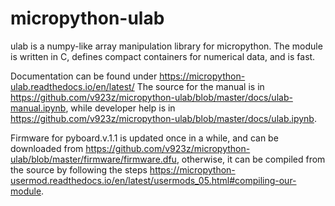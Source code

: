 # micropython-ulab

ulab is a numpy-like array manipulation library for micropython. 
The module is written in C, defines compact containers for numerical 
data, and is fast. 

Documentation can be found under https://micropython-ulab.readthedocs.io/en/latest/
The source for the manual is in https://github.com/v923z/micropython-ulab/blob/master/docs/ulab-manual.ipynb,
while developer help is in https://github.com/v923z/micropython-ulab/blob/master/docs/ulab.ipynb.

Firmware for pyboard.v.1.1 is updated once in a while, and can be downloaded
from
https://github.com/v923z/micropython-ulab/blob/master/firmware/firmware.dfu, 
otherwise, it can be compiled from the source by following the steps
https://micropython-usermod.readthedocs.io/en/latest/usermods_05.html#compiling-our-module.



